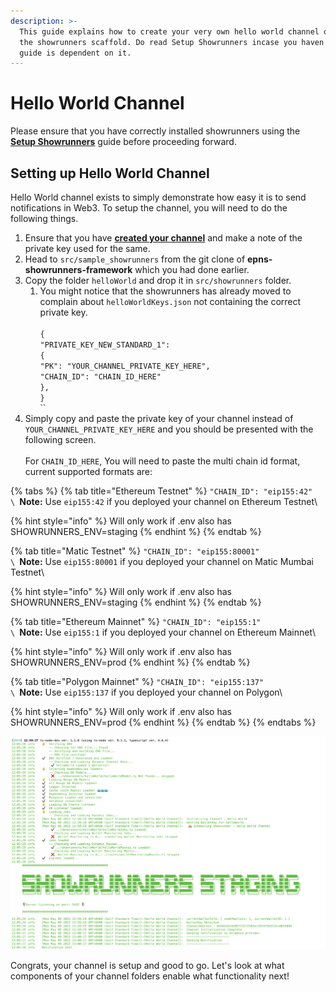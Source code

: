 ```yaml
---
description: >-
  This guide explains how to create your very own hello world channel on top of
  the showrunners scaffold. Do read Setup Showrunners incase you haven't as the
  guide is dependent on it.
---
```


# Hello World Channel

Please ensure that you have correctly installed showrunners using the [**Setup Showrunners**](how-to-setup-showrunners.md) guide before proceeding forward.

## Setting up Hello World Channel

Hello World channel exists to simply demonstrate how easy it is to send notifications in Web3. To setup the channel, you will need to do the following things.

1. Ensure that you have [**created your channel**](../../developer-guides/create-your-notif-channel/) and make a note of the private key used for the same.&#x20;
2. Head to `src/sample_showrunners` from the git clone of **epns-showrunners-framework** which you had done earlier.
3. Copy the folder `helloWorld` and drop it in `src/showrunners` folder.
   1. You might notice that the showrunners has already moved to complain about `helloWorldKeys.json` not containing the correct private key.\
      \
      `{` \
      &#x20;   `"PRIVATE_KEY_NEW_STANDARD_1":` \
      &#x20;   `{` \
      &#x20;       `"PK": "YOUR_CHANNEL_PRIVATE_KEY_HERE",` \
      &#x20;       `"CHAIN_ID": "CHAIN_ID_HERE"`\
      &#x20;   `},` \
      `}`\
      ``&#x20;
4. Simply copy and paste the private key of your channel instead of `YOUR_CHANNEL_PRIVATE_KEY_HERE` and you should be presented with the following screen.\
   \
   For `CHAIN_ID_HERE`, You will need to paste the multi chain id format, current supported formats are:

{% tabs %}
{% tab title="Ethereum Testnet" %}
`"CHAIN_ID": "eip155:42"`\
``\
``**Note:** Use `eip155:42` if you deployed your channel on Ethereum Testnet\


{% hint style="info" %}
Will only work if .env also has SHOWRUNNERS\_ENV=staging
{% endhint %}
{% endtab %}

{% tab title="Matic Testnet" %}
`"CHAIN_ID": "eip155:80001"`\
``\
``**Note:** Use `eip155:80001` if you deployed your channel on Matic Mumbai Testnet\


{% hint style="info" %}
Will only work if .env also has SHOWRUNNERS\_ENV=staging
{% endhint %}
{% endtab %}

{% tab title="Ethereum Mainnet" %}
`"CHAIN_ID": "eip155:1"`\
``\
``**Note:** Use `eip155:1` if you deployed your channel on Ethereum Mainnet\


{% hint style="info" %}
Will only work if .env also has SHOWRUNNERS\_ENV=prod
{% endhint %}
{% endtab %}

{% tab title="Polygon Mainnet" %}
`"CHAIN_ID": "eip155:137"`\
``\
``**Note:** Use `eip155:137` if you deployed your channel on Polygon\


{% hint style="info" %}
Will only work if .env also has SHOWRUNNERS\_ENV=prod
{% endhint %}
{% endtab %}
{% endtabs %}

![](<../../.gitbook/assets/Screen Shot 2022-05-09 at 1.10.56 PM.png>)

Congrats, your channel is setup and good to go. Let's look at what components of your channel folders enable what functionality next!
